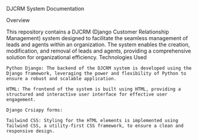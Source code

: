DJCRM System Documentation

Overview

This repository contains a DJCRM (Django Customer Relationship Management) system designed to facilitate the seamless management of leads and agents within an organization. The system enables the creation, modification, and removal of leads and agents, providing a comprehensive solution for organizational efficiency.
Technologies Used

    Python Django: The backend of the DJCRM system is developed using the Django framework, leveraging the power and flexibility of Python to ensure a robust and scalable application.

    HTML: The frontend of the system is built using HTML, providing a structured and interactive user interface for effective user engagement.
    
    Django Crsiapy forms:

    Tailwind CSS: Styling for the HTML elements is implemented using Tailwind CSS, a utility-first CSS framework, to ensure a clean and responsive design.
